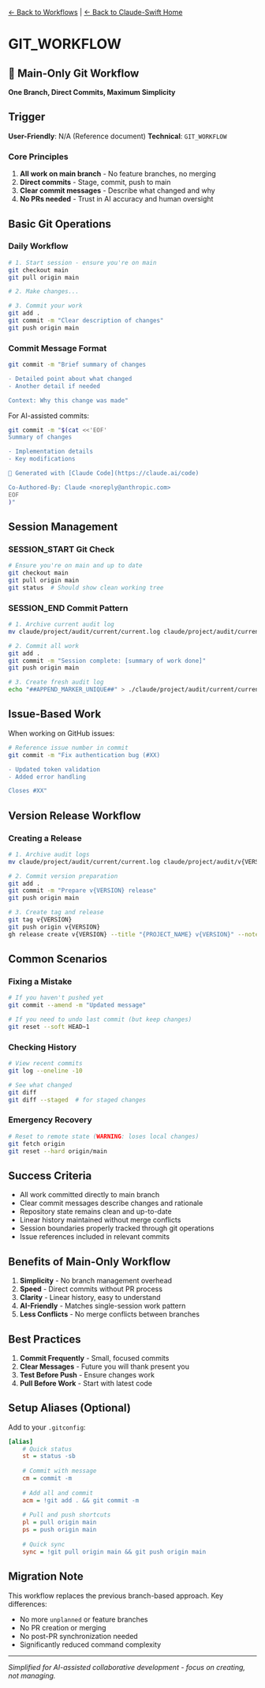 [← Back to Workflows](../workflows/) | [← Back to Claude-Swift Home](../../../README.md)

# GIT_WORKFLOW

## 🚨 Main-Only Git Workflow

**One Branch, Direct Commits, Maximum Simplicity**

## Trigger
**User-Friendly**: N/A (Reference document)
**Technical**: `GIT_WORKFLOW`

### Core Principles
1. **All work on main branch** - No feature branches, no merging
2. **Direct commits** - Stage, commit, push to main
3. **Clear commit messages** - Describe what changed and why
4. **No PRs needed** - Trust in AI accuracy and human oversight

## Basic Git Operations

### Daily Workflow
```bash
# 1. Start session - ensure you're on main
git checkout main
git pull origin main

# 2. Make changes...

# 3. Commit your work
git add .
git commit -m "Clear description of changes"
git push origin main
```

### Commit Message Format
```bash
git commit -m "Brief summary of changes

- Detailed point about what changed
- Another detail if needed

Context: Why this change was made"
```

For AI-assisted commits:
```bash
git commit -m "$(cat <<'EOF'
Summary of changes

- Implementation details
- Key modifications

🤖 Generated with [Claude Code](https://claude.ai/code)

Co-Authored-By: Claude <noreply@anthropic.com>
EOF
)"
```

## Session Management

### SESSION_START Git Check
```bash
# Ensure you're on main and up to date
git checkout main
git pull origin main
git status  # Should show clean working tree
```

### SESSION_END Commit Pattern
```bash
# 1. Archive current audit log
mv claude/project/audit/current/current.log claude/project/audit/current/session_$(date -u +%Y-%m-%dT%H-%M-%S)Z.log

# 2. Commit all work
git add .
git commit -m "Session complete: [summary of work done]"
git push origin main

# 3. Create fresh audit log
echo "##APPEND_MARKER_UNIQUE##" > ./claude/project/audit/current/current.log
```

## Issue-Based Work

When working on GitHub issues:
```bash
# Reference issue number in commit
git commit -m "Fix authentication bug (#XX)

- Updated token validation
- Added error handling

Closes #XX"
```

## Version Release Workflow

### Creating a Release
```bash
# 1. Archive audit logs
mv claude/project/audit/current/current.log claude/project/audit/v{VERSION}/audit_v{VERSION}.log

# 2. Commit version preparation
git add .
git commit -m "Prepare v{VERSION} release"
git push origin main

# 3. Create tag and release
git tag v{VERSION}
git push origin v{VERSION}
gh release create v{VERSION} --title "{PROJECT_NAME} v{VERSION}" --notes-file release-notes.md
```

## Common Scenarios

### Fixing a Mistake
```bash
# If you haven't pushed yet
git commit --amend -m "Updated message"

# If you need to undo last commit (but keep changes)
git reset --soft HEAD~1
```

### Checking History
```bash
# View recent commits
git log --oneline -10

# See what changed
git diff
git diff --staged  # for staged changes
```

### Emergency Recovery
```bash
# Reset to remote state (WARNING: loses local changes)
git fetch origin
git reset --hard origin/main
```

## Success Criteria

- All work committed directly to main branch
- Clear commit messages describe changes and rationale
- Repository state remains clean and up-to-date
- Linear history maintained without merge conflicts
- Session boundaries properly tracked through git operations
- Issue references included in relevant commits

## Benefits of Main-Only Workflow

1. **Simplicity** - No branch management overhead
2. **Speed** - Direct commits without PR process
3. **Clarity** - Linear history, easy to understand
4. **AI-Friendly** - Matches single-session work pattern
5. **Less Conflicts** - No merge conflicts between branches

## Best Practices

1. **Commit Frequently** - Small, focused commits
2. **Clear Messages** - Future you will thank present you
3. **Test Before Push** - Ensure changes work
4. **Pull Before Work** - Start with latest code

## Setup Aliases (Optional)

Add to your `.gitconfig`:
```ini
[alias]
    # Quick status
    st = status -sb
    
    # Commit with message
    cm = commit -m
    
    # Add all and commit
    acm = !git add . && git commit -m
    
    # Pull and push shortcuts
    pl = pull origin main
    ps = push origin main
    
    # Quick sync
    sync = !git pull origin main && git push origin main
```

## Migration Note

This workflow replaces the previous branch-based approach. Key differences:
- No more `unplanned` or feature branches
- No PR creation or merging
- No post-PR synchronization needed
- Significantly reduced command complexity

---

*Simplified for AI-assisted collaborative development - focus on creating, not managing.*